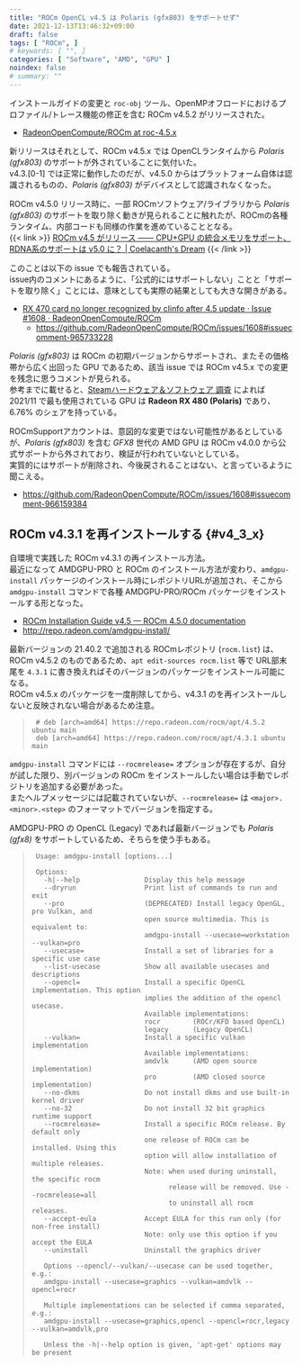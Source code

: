 ```yaml
---
title: "ROCm OpenCL v4.5 は Polaris (gfx803) をサポートせず"
date: 2021-12-13T13:46:32+09:00
draft: false
tags: [ "ROCm", ]
# keywords: [ "", ]
categories: [ "Software", "AMD", "GPU" ]
noindex: false
# summary: ""
---
```


インストールガイドの変更と `roc-obj` ツール、OpenMPオフロードにおけるプロファイル/トレース機能の修正を含む ROCm v4.5.2 がリリースされた。  

 * [RadeonOpenCompute/ROCm at roc-4.5.x](https://github.com/RadeonOpenCompute/ROCm/tree/roc-4.5.x)

新リリースはそれとして、ROCm v4.5.x では OpenCLランタイムから *Polaris (gfx803)* のサポートが外されていることに気付いた。  
v4.3.\[0-1\] では正常に動作したのだが、v4.5.0 からはプラットフォーム自体は認識されるものの、*Polaris (gfx803)* がデバイスとして認識されなくなった。  

ROCm v4.5.0 リリース時に、一部 ROCmソフトウェア/ライブラリから *Polaris (gfx803)* のサポートを取り除く動きが見られることに触れたが、ROCmの各種ランタイム、内部コードも同様の作業を進めていることとなる。  
{{< link >}} [ROCm v4.5 がリリース ―― CPU+GPU の統合メモリをサポート、RDNA系のサポートは v5.0 に？ | Coelacanth's Dream](/posts/2021/10/30/rocm-4_5-release/#polaris-rdna) {{< /link >}}

このことは以下の issue でも報告されている。  
issue内のコメントにあるように、「公式的にはサポートしない」ことと「サポートを取り除く」ことには、意味としても実際の結果としても大きな開きがある。  

 * [RX 470 card no longer recognized by clinfo after 4.5 update · Issue #1608 · RadeonOpenCompute/ROCm](https://github.com/RadeonOpenCompute/ROCm/issues/1608)
    * <https://github.com/RadeonOpenCompute/ROCm/issues/1608#issuecomment-965733228>

*Polaris (gfx803)* は ROCm の初期バージョンからサポートされ、またその価格帯から広く出回った GPU であるため、該当 issue では ROCm v4.5.x での変更を残念に思うコメントが見られる。  
参考までに載せると、[Steamハードウェア＆ソフトウェア 調査](https://store.steampowered.com/hwsurvey/?platform=linux) によれば 2021/11 で最も使用されている GPU は **Radeon RX 480 (Polaris)** であり、6.76% のシェアを持っている。  

ROCmSupportアカウントは、意図的な変更ではない可能性があるとしているが、*Polaris (gfx803)* を含む *GFX8* 世代の AMD GPU は ROCm v4.0.0 から公式サポートから外されており、検証が行われていないとしている。  
実質的にはサポートが削除され、今後戻されることはない、と言っているように聞こえる。  

 * <https://github.com/RadeonOpenCompute/ROCm/issues/1608#issuecomment-966159384> 

## ROCm v4.3.1 を再インストールする {#v4_3_x}

自環境で実践した ROCm v4.3.1 の再インストール方法。  
最近になって AMDGPU-PRO と ROCm のインストール方法が変わり、`amdgpu-install` パッケージのインストール時にレポジトリURLが追加され、そこから `amdgpu-install` コマンドで各種 AMDGPU-PRO/ROCm パッケージをインストールする形となった。  

 * [ROCm Installation Guide v4.5 — ROCm 4.5.0 documentation](https://rocmdocs.amd.com/en/latest/Installation_Guide/Installation_new.html#installation-methods)
 * <http://repo.radeon.com/amdgpu-install/>

最新バージョンの 21.40.2 で追加される ROCmレポジトリ (`rocm.list`) は、ROCm v4.5.2 のものであるため、`apt edit-sources rocm.list` 等で URL部末尾を `4.3.1` に書き換えればそのバージョンのパッケージをインストール可能になる。  
ROCm v4.5.x のパッケージを一度削除してから、v4.3.1 のを再インストールしないと反映されない場合があるため注意。  

 > 		# deb [arch=amd64] https://repo.radeon.com/rocm/apt/4.5.2 ubuntu main 
 > 		deb [arch=amd64] https://repo.radeon.com/rocm/apt/4.3.1 ubuntu main 

`amdgpu-install` コマンドには `--rocmrelease=` オプションが存在するが、自分が試した限り、別バージョンの ROCm をインストールしたい場合は手動でレポジトリを追加する必要があった。  
またヘルプメッセージには記載されていないが、`--rocmrelease=` は `<major>.<minor>.<step>` のフォーマットでバージョンを指定する。  

AMDGPU-PRO の OpenCL (Legacy) であれば最新バージョンでも *Polaris (gfx8)* をサポートしているため、そちらを使う手もある。  

 > 		Usage: amdgpu-install [options...]
 > 		
 > 		Options:
 > 		  -h|--help                Display this help message
 > 		  --dryrun                 Print list of commands to run and exit
 > 		  --pro                    (DEPRECATED) Install legacy OpenGL, pro Vulkan, and
 > 		                           open source multimedia. This is equivalent to:
 > 		                           amdgpu-install --usecase=workstation --vulkan=pro
 > 		  --usecase=               Install a set of libraries for a specific use case
 > 		  --list-usecase           Show all available usecases and descriptions
 > 		  --opencl=                Install a specific OpenCL implementation. This option
 > 		                           implies the addition of the opencl usecase.
 > 		                           Available implementations:
 > 		                           rocr        (ROCr/KFD based OpenCL)
 > 		                           legacy      (Legacy OpenCL)
 > 		  --vulkan=                Install a specific vulkan implementation
 > 		                           Available implementations:
 > 		                           amdvlk      (AMD open source implementation)
 > 		                           pro         (AMD closed source implementation)
 > 		  --no-dkms                Do not install dkms and use built-in kernel driver
 > 		  --no-32                  Do not install 32 bit graphics runtime support
 > 		  --rocmrelease=           Install a specific ROCm release. By default only
 > 		                           one release of ROCm can be installed. Using this
 > 		                           option will allow installation of multiple releases.
 > 		                           Note: when used during uninstall, the specific rocm
 > 		                                 release will be removed. Use --rocmrelease=all
 > 		                                 to uninstall all rocm releases.
 > 		  --accept-eula            Accept EULA for this run only (for non-free install)
 > 		                           Note: only use this option if you accept the EULA
 > 		  --uninstall              Uninstall the graphics driver
 > 		
 > 		  Options --opencl/--vulkan/--usecase can be used together, e.g.:
 > 		  amdgpu-install --usecase=graphics --vulkan=amdvlk --opencl=rocr
 > 		
 > 		  Multiple implementations can be selected if comma separated, e.g.:
 > 		  amdgpu-install --usecase=graphics,opencl --opencl=rocr,legacy --vulkan=amdvlk,pro
 > 		
 > 		  Unless the -h|--help option is given, 'apt-get' options may be present


